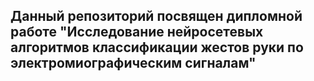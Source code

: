 ## Данный репозиторий посвящен дипломной работе "Исследование нейросетевых алгоритмов классификации жестов руки по электромиографическим сигналам"
